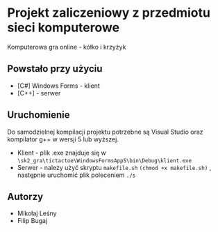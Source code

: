 # Projekt zaliczeniowy z przedmiotu sieci komputerowe

Komputerowa gra online - kółko i krzyżyk

## Powstało przy użyciu

* [C#] Windows Forms - klient 
* [C++] - serwer

## Uruchomienie

Do samodzielnej kompilacji projektu potrzebne są Visual Studio oraz kompilator g++ w wersji 5 lub wyższej.

* Klient - plik .exe znajduje się w ```\sk2_gra\tictactoe\WindowsFormsApp5\bin\Debug\klient.exe```
* Serwer - należy użyć skryptu ```makefile.sh``` ```(chmod +x makefile.sh)``` , następnie uruchomić plik poleceniem ```./s``` 

## Autorzy

* Mikołaj Leśny
* Filip Bugaj
